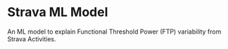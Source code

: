 # Strava ML Model
An ML model to explain Functional Threshold Power (FTP) variability from Strava Activities.
